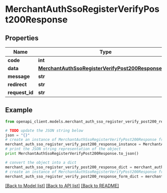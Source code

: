 # MerchantAuthSsoRegisterVerifyPost200Response


## Properties

Name | Type | Description | Notes
------------ | ------------- | ------------- | -------------
**code** | **int** |  | [optional] 
**data** | [**MerchantAuthSsoRegisterVerifyPost200ResponseData**](MerchantAuthSsoRegisterVerifyPost200ResponseData.md) |  | [optional] 
**message** | **str** |  | [optional] 
**redirect** | **str** |  | [optional] 
**request_id** | **str** |  | [optional] 

## Example

```python
from openapi_client.models.merchant_auth_sso_register_verify_post200_response import MerchantAuthSsoRegisterVerifyPost200Response

# TODO update the JSON string below
json = "{}"
# create an instance of MerchantAuthSsoRegisterVerifyPost200Response from a JSON string
merchant_auth_sso_register_verify_post200_response_instance = MerchantAuthSsoRegisterVerifyPost200Response.from_json(json)
# print the JSON string representation of the object
print MerchantAuthSsoRegisterVerifyPost200Response.to_json()

# convert the object into a dict
merchant_auth_sso_register_verify_post200_response_dict = merchant_auth_sso_register_verify_post200_response_instance.to_dict()
# create an instance of MerchantAuthSsoRegisterVerifyPost200Response from a dict
merchant_auth_sso_register_verify_post200_response_form_dict = merchant_auth_sso_register_verify_post200_response.from_dict(merchant_auth_sso_register_verify_post200_response_dict)
```
[[Back to Model list]](../README.md#documentation-for-models) [[Back to API list]](../README.md#documentation-for-api-endpoints) [[Back to README]](../README.md)


